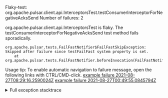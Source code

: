         
Flaky-test: org.apache.pulsar.client.api.InterceptorsTest.testConsumerInterceptorForNegativeAcksSend
Number of failures: 2

org.apache.pulsar.client.api.InterceptorsTest is flaky. The testConsumerInterceptorForNegativeAcksSend test method fails sporadically.

```
org.apache.pulsar.tests.FailFastNotifier$FailFastSkipException: Skipped after failure since testFailFast system property is set.
	at org.apache.pulsar.tests.FailFastNotifier.beforeInvocation(FailFastNotifier.java:88)

```

Usage tip: To enable automatic navigation to failure message, open the following links with CTRL/CMD-click.
[example failure 2021-08-27T08:29:16.2590024Z](https://github.com/apache/pulsar/runs/3441181143?check_suite_focus=true#step:9:1188)
[example failure 2021-08-27T00:49:55.0845794Z](https://github.com/apache/pulsar/runs/3438608157?check_suite_focus=true#step:9:1184)


<details>
<summary>Full exception stacktrace</summary>
<code><pre>
org.apache.pulsar.tests.FailFastNotifier$FailFastSkipException: Skipped after failure since testFailFast system property is set.
	at org.apache.pulsar.tests.FailFastNotifier.beforeInvocation(FailFastNotifier.java:88)

</pre></code>
</details>

